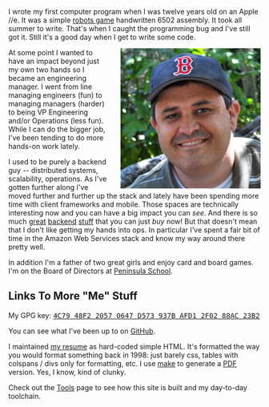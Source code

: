 <!--
.. title: About Me
.. slug: about
.. date: 2015/04/06 12:00
-->

I wrote my first computer program when I was twelve years old on an Apple //e. It was a simple [robots
game][] handwritten 6502 assembly. It took all summer to write. That's when I caught the programming
bug and I've still got it. Still it's a good day when I get to write some code.

  [robots game]: http://en.wikipedia.org/wiki/Robots_%28BSD_game%29

<img src="/f/sefface-soxhat-big.png" 
     style="float:right; padding-left:20px;" 
     alt="Sef in baseball hat" width=280px>

At some point I wanted to have an impact beyond just my own two hands so I became an engineering
manager. I went from line managing engineers (fun) to managing managers (harder) to being VP
Engineering and/or Operations (less fun). While I can do the bigger job, I've been tending to do more
hands-on work lately. 

I used to be purely a backend guy -- distributed systems, scalability, operations. As I've gotten
further along I've moved further and further up the stack and lately have been spending more time with
client frameworks and mobile. Those spaces are technically interesting now and you can have a big
impact you can *see*. And there is so much [great][s3] [backend][sqs] [stuff][heroku] that you can just
*buy* now! But that doesn't mean that I don't like getting my hands into ops. In particular I've spent
a fair bit of time in the Amazon Web Services stack and know my way around there pretty well.

  [s3]: http://aws.amazon.com/s3/
  [sqs]: http://aws.amazon.com/sqs/
  [heroku]: http://www.heroku.com/

In addition I'm a father of two great girls and enjoy card and board games.
I'm on the Board of Directors at [Peninsula School][].

  [Peninsula School]: http://peninsulaschool.org/




<h2>Links To More "Me" Stuff</h2>

My GPG key: <a href="../f/sef-public-gpg-key-2015-06.asc">
<tt>4C79 48F2 2057 0647 D573  937B AFD1 2F02 88AC 23B2</tt>
</a>

You can see what I've been up to on [GitHub][].

I maintained [my resume][cv] as hard-coded simple HTML. It's formatted the way you would format
something back in 1998: just barely css, tables with colspans / divs only for formatting, etc. I use
[make][] to generate a [PDF][] version. Yes, I know, kind of clunky.

Check out the [Tools][] page to see how this site is built and my day-to-day toolchain.

<br>
<br>


  [gpg]:    http://pgp.mit.edu/pks/lookup?op=vindex&search=0x1C97549F426D2123
  [GitHub]: https://github.com/sefk
  [cv]:     https://rawgit.com/sefk/sef-resume/master/sef-kloninger-resume.html
  [make]:   https://github.com/sefk/sef-resume
  [PDF]:    https://rawgit.com/sefk/sef-resume/master/sef-kloninger-resume.pdf
  [Tools]:  /stories/tools.html


